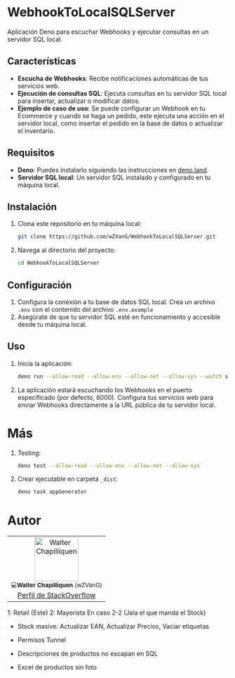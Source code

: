 # WebhookToLocalSQLServer

Aplicación Deno para escuchar Webhooks y ejecutar consultas en un servidor SQL local.

## Características

- **Escucha de Webhooks**: Recibe notificaciones automáticas de tus servicios web.
- **Ejecución de consultas SQL**: Ejecuta consultas en tu servidor SQL local para insertar, actualizar o modificar datos.
- **Ejemplo de caso de uso**: Se puede configurar un Webhook en tu Ecommerce y cuando se haga un pedido, este ejecuta una acción en el servidor local, como insertar el pedido en la base de datos o actualizar el inventario.

## Requisitos

- **Deno**: Puedes instalarlo siguiendo las instrucciones en [deno.land](https://deno.land/#installation).
- **Servidor SQL local**: Un servidor SQL instalado y configurado en tu máquina local.

## Instalación

1. Clona este repositorio en tu máquina local:

    ```bash
    git clone https://github.com/wZVanG/WebhookToLocalSQLServer.git
    ```

2. Navega al directorio del proyecto:

    ```bash
    cd WebhookToLocalSQLServer
    ```

## Configuración

1. Configura la conexión a tu base de datos SQL local. Crea un archivo `.env` con el contenido del archivo `.env.example`
2. Asegúrate de que tu servidor SQL esté en funcionamiento y accesible desde tu máquina local.

## Uso

1. Inicia la aplicación:

    ```bash
    deno run --allow-read --allow-env --allow-net --allow-sys --watch server.ts
    ```

2. La aplicación estará escuchando los Webhooks en el puerto especificado (por defecto, 8000). Configura tus servicios web para enviar Webhooks directamente a la URL pública de tu servidor local.

# Más

1. Testing:

    ```bash
    deno test --allow-read --allow-env --allow-net --allow-sys
    ```

2. Crear ejecutable en carpeta `_dist`:

    ```bash
    deno task appGenerator
    ```

# Autor

<table>
  <tr>
    <td align="center"><a href="https://stackoverflow.com/users/1074519/walter-chapilliquen-wzvang"><img src="https://i.sstatic.net/aaKX6.jpg?s=256" width="100px;" alt="Walter Chapilliquen"/></a><br /><sub>💻<b>Walter Chapilliquen</b> (wZVanG)</sub><br/><a href="https://stackoverflow.com/users/1074519/walter-chapilliquen-wzvang">Perfil de StackOverflow</a></td>
  </tr>
</table>

1: Retail (Este)
2: Mayorista
En caso 2-2 (Jala el que manda el Stock)
- Stock masive: Actualizar EAN, Actualizar Precios, Vaciar etiquetas

- Permisos Tunnel
- Descripciones de productos no escapan en SQL
- Excel de productos sin foto
